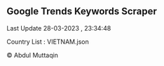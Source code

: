 

## Google Trends Keywords Scraper 
 
Last Update 28-03-2023 , 23:34:48

Country List :
VIETNAM.json



© Abdul Muttaqin 
